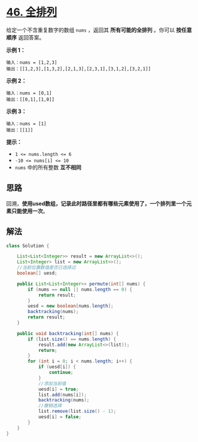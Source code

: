 # [46. 全排列](https://leetcode.cn/problems/permutations/)

给定一个不含重复数字的数组 `nums` ，返回其 **所有可能的全排列** 。你可以 **按任意顺序** 返回答案。

**示例 1：**

```
输入：nums = [1,2,3]
输出：[[1,2,3],[1,3,2],[2,1,3],[2,3,1],[3,1,2],[3,2,1]]
```

**示例 2：**

```
输入：nums = [0,1]
输出：[[0,1],[1,0]]
```

**示例 3：**

```
输入：nums = [1]
输出：[[1]]
```

**提示：**

- `1 <= nums.length <= 6`
- `-10 <= nums[i] <= 10`
- `nums` 中的所有整数 **互不相同**

## 思路

回溯，**使用used数组，记录此时路径里都有哪些元素使用了，一个排列里一个元素只能使用一次**。

## 解法

```java
class Solution {

    List<List<Integer>> result = new ArrayList<>();
    List<Integer> list = new ArrayList<>();
    //当前位置数值是否已选择过
    boolean[] uesd;

    public List<List<Integer>> permute(int[] nums) {
        if (nums == null || nums.length == 0) {
            return result;
        }
        uesd = new boolean[nums.length];
        backtracking(nums);
        return result;
    }

    public void backtracking(int[] nums) {
        if (list.size() == nums.length) {
            result.add(new ArrayList<>(list));
            return;
        }
        for (int i = 0; i < nums.length; i++) {
            if (uesd[i]) {
                continue;
            }
            //添加当前值
            uesd[i] = true;
            list.add(nums[i]);
            backtracking(nums);
            //撤销选择
            list.remove(list.size() - 1);
            uesd[i] = false;
        }
    }
}
```

